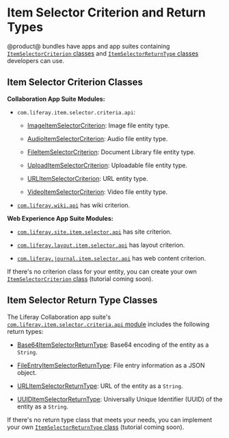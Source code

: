 # Item Selector Criterion and Return Types [](id=item-selector-criterion-and-return-types)

@product@ bundles have apps and app suites containing [`ItemSelectorCriterion` classes](@app-ref@/collaboration/latest/javadocs/com/liferay/item/selector/ItemSelectorCriterion.html)
and [`ItemSelectorReturnType` classes](@app-ref@/collaboration/latest/javadocs/com/liferay/item/selector/ItemSelectorReturnType.html)
developers can use. 

## Item Selector Criterion Classes [](id=item-selector-criterion-classes)

**Collaboration App Suite Modules:**

- `com.liferay.item.selector.criteria.api`:

    -   [ImageItemSelectorCriterion](@app-ref@/collaboration/latest/javadocs/com/liferay/item/selector/criteria/image/criterion/ImageItemSelectorCriterion.html):
        Image file entity type.

    -   [AudioItemSelectorCriterion](@app-ref@/collaboration/latest/javadocs/com/liferay/item/selector/criteria/audio/criterion/AudioItemSelectorCriterion.html):
        Audio file entity type.

    -   [FileItemSelectorCriterion](@app-ref@/collaboration/latest/javadocs/com/liferay/item/selector/criteria/criteria/file/criterion/FileItemSelectorCriterion.html):
        Document Library file entity type.

    -   [UploadItemSelectorCriterion](@app-ref@/collaboration/latest/javadocs/com/liferay/item/selector/criteria/upload/criterion/UploadItemSelectorCriterion.html):
        Uploadable file entity type.

    -   [URLItemSelectorCriterion](@app-ref@/collaboration/latest/javadocs/com/liferay/item/selector/criteria/url/criterion/URLItemSelectorCriterion.html):
        URL entity type.

    -   [VideoItemSelectorCriterion](@app-ref@/collaboration/latest/javadocs/com/liferay/item/selector/criteria/video/criterion/VideoItemSelectorCriterion.html):
        Video file entity type.

-   [`com.liferay.wiki.api`](@app-ref@/collaboration/latest/javadocs/com/liferay/wiki/item/selector/criterion/package-summary.html) has wiki criterion.
 
**Web Experience App Suite Modules:**

-   [`com.liferay.site.item.selector.api`](@app-ref@/web-experience/latest/javadocs/com/liferay/site/item/selector/criterion/package-summary.html) has site criterion. 

-   [`com.liferay.layout.item.selector.api`](@app-ref@/web-experience/latest/javadocs/com/liferay/layout/item/selector/criterion/package-summary.html) has layout criterion.

-   [`com.liferay.journal.item.selector.api`](@app-ref@/web-experience/latest/javadocs/com/liferay/journal/item/selector/criterion/package-summary.html) has web content criterion.

If there's no criterion class for your entity, you can create your
own [`ItemSelectorCriterion` class](@app-ref@/collaboration/latest/javadocs/com/liferay/item/selector/ItemSelectorCriterion.html)
(tutorial coming soon).

## Item Selector Return Type Classes [](id=item-selector-return-type-classes)

The Liferay Collaboration app suite's [`com.liferay.item.selector.criteria.api` module](@app-ref@/collaboration/latest/javadocs/com/liferay/item/selector/criteria/package-summary.html)
includes the following return types:

-   [Base64ItemSelectorReturnType](@app-ref@/collaboration/latest/javadocs/com/liferay/item/selector/criteria/Base64ItemSelectorReturnType.html):
    Base64 encoding of the entity as a `String`.
 
-   [FileEntryItemSelectorReturnType](@app-ref@/collaboration/latest/javadocs/com/liferay/item/selector/criteria/FileEntryItemSelectorReturnType.html):
    File entry information as a JSON object.

-   [URLItemSelectorReturnType](@app-ref@/collaboration/latest/javadocs/com/liferay/item/selector/criteria/URLItemSelectorReturnType.html):
    URL of the entity as a `String`.

-   [UUIDItemSelectorReturnType](@app-ref@/collaboration/latest/javadocs/com/liferay/item/selector/criteria/UUIDItemSelectorReturnType.html):
    Universally Unique Identifier (UUID) of the entity as a `String`.

If there's no return type class that meets your needs, you can implement your
own [`ItemSelectorReturnType` class](@app-ref@/collaboration/latest/javadocs/com/liferay/item/selector/ItemSelectorReturnType.html)
(tutorial coming soon).
